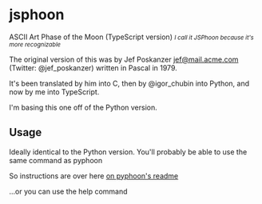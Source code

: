 # jsphoon
ASCII Art Phase of the Moon (TypeScript version)
<small><i>I call it JSPhoon because it's more recognizable</i></small>

The original version of this was by Jef Poskanzer jef@mail.acme.com (Twitter: @jef_poskanzer) written in Pascal in 1979.

It's been translated by him into C, then by @igor_chubin into Python, and now by me into TypeScript.

I'm basing this one off of the Python version. 

## Usage
Ideally identical to the Python version. You'll probably be able to use the same command as pyphoon

So instructions are over here [on pyphoon's readme](https://github.com/chubin/pyphoon/tree/master#usage)

...or you can use the help command